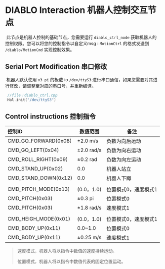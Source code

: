 # DIABLO Interaction 机器人控制交互节点

​	此节点是机器人控制的基础节点，您需要运行 `diablo_ctrl_node` 获取机器人的控制权限。您可以将您的控制指令以自定义msg : `MotionCtrl` 的格式发送到 `/diablo/MotionCmd` 实现控制效果。



## Serial Port Modification 串口修改

​	机器人默认使用 `x3 pi` 的板载 io `/dev/ttyS3` 进行串口通信，如果您需要对其进行修改，请调整至对应的串口号，并重新编译。

```c++
 //file：diablo_ctrl.cpp
 Hal.init("/dev/ttyS3")
```



## Control instructions 控制指令

| 控制ID               | 数值范围   | 备注                 |
| :------------------- | ---------- | -------------------- |
| CMD_GO_FORWARD(0x08) | ±2.0 m/s   | 负数为向后运动       |
| CMD_GO_LEFT(0x04)    | ±2.0 rad/s | 负数为向右运动       |
| CMD_ROLL_RIGHT(0x09) | ±0.2 rad   | 负数为向左运动       |
| CMD_STAND_UP(0x02)   | 0.0        | 机器人站立           |
| CMD_STAND_DOWN(0x12) | 0.0        | 机器人下蹲           |
|                      |            |                      |
| CMD_PITCH_MODE(0x13) | (0.0，1.0) | 位置模式0，速度模式1 |
| CMD_PITCH(0x03)      | ±0.3 pi    | 位置模式0            |
| CMD_PITCH(0x03)      | ±1.8 rad/s | 速度模式1            |
|                      |            |                      |
| CMD_HEIGH_MODE(0x01) | (0.0，1.0) | 位置模式0，速度模式1 |
| CMD_BODY_UP(0x11)    | 0.0~1.0    | 位置模式0            |
| CMD_BODY_UP(0x11)    | ±0.25 m/s  | 速度模式1            |

> 速度模式，机器人将以指令中数值的速度持续运动。
>
> 位置模式，机器人将以指令中数值代表的固定位置运动。

